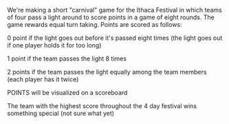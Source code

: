 
We're making a short "carnival" game for the Ithaca Festival in which teams of four pass a light around to score points in a game of eight rounds. The game rewards equal turn taking. Points are scored as follows:

0 point if the light goes out before it's passed eight times (the light goes out if one player holds it for too long)

1 point if the team passes the light 8 times

2 points if the team passes the light equally among the team members (each player has it twice)

POINTS will be visualized on a scoreboard

The team with the highest score throughout the 4 day festival wins something special (not sure what yet)
